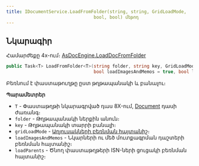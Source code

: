 ```yaml
---
title: IDocumentService.LoadFromFolder(string, string, GridLoadMode,
                                 bool, bool) մեթոդ
---
```


## Նկարագիր

Համարժեքը 4x-ում։ [AsDocEngine.LoadDocFromFolder](https://armsoft.github.io/as4x-docs/HTM/ProgrGuide/Functions/Functions/DocumentsCirculation/LoadDocFromFolder.html)

```c#
public Task<T> LoadFromFolder<T>(string folder, string key, GridLoadMode gridLoadMode = GridLoadMode.Full,
                                 bool loadImagesAndMemos = true, bool loadParents = false) where T : Document
```

Բեռնում է փաստաթուղթը ըստ թղթապանակի և բանալու։

**Պարամետրեր**

* `T` - Փաստաթղթի նկարագրված դաս 8X-ում, [Document](../../definitions/document.md) դասի ժառանգ։
* `folder` - Թղթապանակի ներքին անուն։
* `key` - Թղթապանակի տարրի բանալի։
* `gridLoadMode` - [Աղյուսակների բեռնման հայտանիշ](../../types/GridLoadMode.md)։
* `loadImagesAndMemos` - Նկարների ու մեծ մուտքագրման դաշտերի բեռնման հայտանիշ։ 
* `loadParents` - Ծնող փաստաթղթերի ISN-ների ցուցակի բեռնման հայտանիշ։
